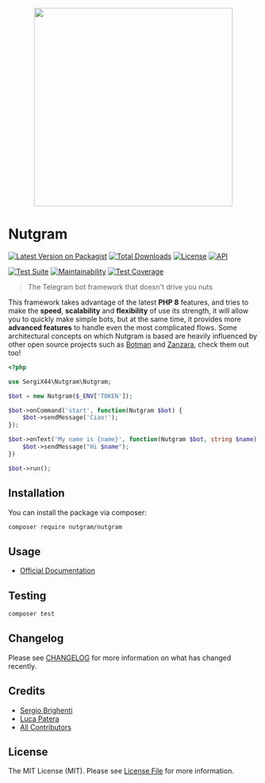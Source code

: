 <p align="center">
  <img src="https://i.imgur.com/0KjYtTJ.png" width="400px">
</p>

# Nutgram

[![Latest Version on Packagist](https://img.shields.io/packagist/v/nutgram/nutgram.svg?style=flat-square)](https://packagist.org/packages/nutgram/nutgram)
[![Total Downloads](https://img.shields.io/packagist/dt/nutgram/nutgram.svg?style=flat-square)](https://packagist.org/packages/nutgram/nutgram)
[![License](https://poser.pugx.org/nutgram/nutgram/license)](//packagist.org/packages/nutgram/nutgram)
[![API](https://img.shields.io/badge/Telegram%20Bot%20API-6.2%09--%20August%2012,%202022-blue.svg)](https://core.telegram.org/bots/api)

[![Test Suite](https://github.com/nutgram/nutgram/actions/workflows/php.yml/badge.svg)](https://github.com/nutgram/nutgram/actions/workflows/php.yml)
[![Maintainability](https://api.codeclimate.com/v1/badges/86c4ca3dae8f64db80f7/maintainability)](https://codeclimate.com/github/nutgram/nutgram/maintainability)
[![Test Coverage](https://api.codeclimate.com/v1/badges/86c4ca3dae8f64db80f7/test_coverage)](https://codeclimate.com/github/nutgram/nutgram/test_coverage)

> The Telegram bot framework that doesn't drive you nuts

This framework takes advantage of the latest **PHP 8** features, and tries to make the **speed**, **scalability** and **flexibility** of use its strength, it will allow you to quickly make simple bots, but at the same time, it provides
more **advanced features** to handle even the most complicated flows. Some architectural concepts on which Nutgram is
based are heavily influenced by other open source projects such as [Botman](https://github.com/botman/botman)
and [Zanzara](https://github.com/badfarm/zanzara), check them out too!

```php
<?php

use SergiX44\Nutgram\Nutgram;

$bot = new Nutgram($_ENV['TOKEN']);

$bot->onCommand('start', function(Nutgram $bot) {
    $bot->sendMessage('Ciao!');
});

$bot->onText('My name is {name}', function(Nutgram $bot, string $name) {
    $bot->sendMessage("Hi $name");
})

$bot->run();
```

## Installation

You can install the package via composer:

```bash
composer require nutgram/nutgram
```

## Usage

- [Official Documentation](https://nutgram.dev)

## Testing

```bash
composer test
```

## Changelog

Please see [CHANGELOG](CHANGELOG.md) for more information on what has changed recently.

## Credits

- [Sergio Brighenti](https://github.com/SergiX44)
- [Luca Patera](https://github.com/Lukasss93)
- [All Contributors](../../contributors)

## License

The MIT License (MIT). Please see [License File](LICENSE.md) for more information.
